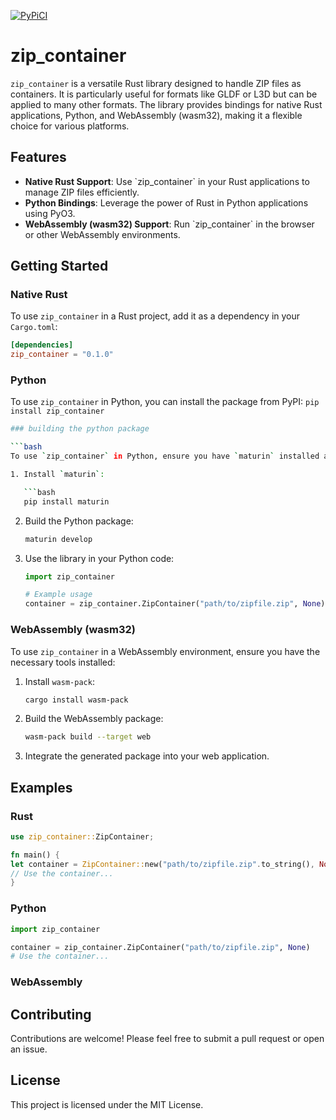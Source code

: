 [![PyPiCI](https://github.com/holg/zip_container/actions/workflows/publish-pypi.yml/badge.svg)](https://github.com/holg/zip_container/actions/workflows/publish-pypi.yml)
# zip_container

`zip_container` is a versatile Rust library designed to handle ZIP files as containers. It is particularly useful for formats like GLDF or L3D but can be applied to many other formats. The library provides bindings for native Rust applications, Python, and WebAssembly (wasm32), making it a flexible choice for various platforms.

## Features

- **Native Rust Support**: Use \`zip_container\` in your Rust applications to manage ZIP files efficiently.
- **Python Bindings**: Leverage the power of Rust in Python applications using PyO3.
- **WebAssembly (wasm32) Support**: Run \`zip_container\` in the browser or other WebAssembly environments.

## Getting Started

### Native Rust

To use `zip_container` in a Rust project, add it as a dependency in your `Cargo.toml`:

```toml
[dependencies]
zip_container = "0.1.0"
```

### Python

To use `zip_container` in Python, you can install the package from PyPI:
```pip install zip_container```
```bash
### building the python package

```bash
To use `zip_container` in Python, ensure you have `maturin` installed and build the Python package:

1. Install `maturin`:

   ```bash
   pip install maturin
   ```

2. Build the Python package:

   ```bash
   maturin develop
   ```

3. Use the library in your Python code:
    
   ```python
   import zip_container

   # Example usage
   container = zip_container.ZipContainer("path/to/zipfile.zip", None)
   ```

### WebAssembly (wasm32)

To use `zip_container` in a WebAssembly environment, ensure you have the necessary tools installed:

1. Install `wasm-pack`:

   ```bash
   cargo install wasm-pack
   ```

2. Build the WebAssembly package:

   ```bash
   wasm-pack build --target web
   ```

3. Integrate the generated package into your web application.

## Examples

### Rust

```rust
use zip_container::ZipContainer;

fn main() {
let container = ZipContainer::new("path/to/zipfile.zip".to_string(), None);
// Use the container...
}
```

### Python

```python
import zip_container

container = zip_container.ZipContainer("path/to/zipfile.zip", None)
# Use the container...
```

### WebAssembly

## Contributing

Contributions are welcome! Please feel free to submit a pull request or open an issue.

## License

This project is licensed under the MIT License.